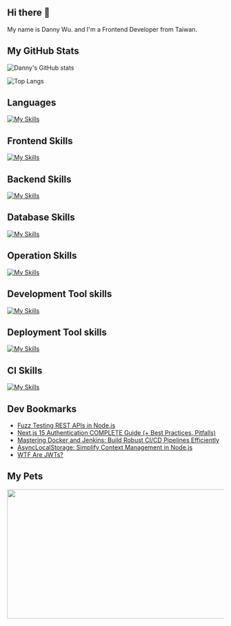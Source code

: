 
## Hi there 👋
My name is Danny Wu. and I'm a Frontend Developer from Taiwan.

## My GitHub Stats
![Danny's GitHub stats](https://github-readme-stats.vercel.app/api?username=danny101201&show_icons=true&count_private=true&theme=react)

![Top Langs](https://github-readme-stats.vercel.app/api/top-langs/?username=danny101201&layout=compact&theme=react)


## Languages
[![My Skills](https://skillicons.dev/icons?i=js,html,css,ts,react,nodejs)](https://skillicons.dev)

## Frontend Skills

[![My Skills](https://skillicons.dev/icons?i=react,materialui,tailwind,sass,bootstrap,redux,vite,nextjs)](https://skillicons.dev)

## Backend Skills

[![My Skills](https://skillicons.dev/icons?i=express,nodejs,graphql,nestjs)](https://skillicons.dev)

## Database Skills

[![My Skills](https://skillicons.dev/icons?i=mongodb,redis,mysql,postgres,prisma)](https://skillicons.dev)

## Operation Skills

[![My Skills](https://skillicons.dev/icons?i=docker,git,githubactions,linux,vim,nginx)](https://skillicons.dev)

## Development Tool skills

[![My Skills](https://skillicons.dev/icons?i=github,git,vscode,webpack)](https://skillicons.dev)

## Deployment Tool skills

[![My Skills](https://skillicons.dev/icons?i=vercel,netlify)](https://skillicons.dev)


## CI Skills

[![My Skills](https://skillicons.dev/icons?i=gitlab)](https://skillicons.dev)


## Dev Bookmarks
<!-- daily.dev BOOKMARKS:START -->
- [Fuzz Testing REST APIs in Node.js](https://app.daily.dev/posts/LOh6yFl0X?utm_source=rss&utm_medium=bookmarks&utm_campaign=NRtczkLiNqtGyKkglwy1k)
- [Next.js 15 Authentication COMPLETE Guide &lpar;+ Best Practices, Pitfalls&rpar;](https://app.daily.dev/posts/0fIIt4iRD?utm_source=rss&utm_medium=bookmarks&utm_campaign=NRtczkLiNqtGyKkglwy1k)
- [Mastering Docker and Jenkins: Build Robust CI/CD Pipelines Efficiently](https://app.daily.dev/posts/B3kVHiPzE?utm_source=rss&utm_medium=bookmarks&utm_campaign=NRtczkLiNqtGyKkglwy1k)
- [AsyncLocalStorage: Simplify Context Management in Node.js](https://app.daily.dev/posts/U6bLhardy?utm_source=rss&utm_medium=bookmarks&utm_campaign=NRtczkLiNqtGyKkglwy1k)
- [WTF Are JWTs?](https://app.daily.dev/posts/Ot7ZJeokZ?utm_source=rss&utm_medium=bookmarks&utm_campaign=NRtczkLiNqtGyKkglwy1k)
<!-- daily.dev BOOKMARKS:END -->

## My Pets

<a href="https://github.com/devxb/gitanimals">
<img
  src="https://render.gitanimals.org/farms/Danny101201"
  width="600"
  height="300"
/>
</a>
